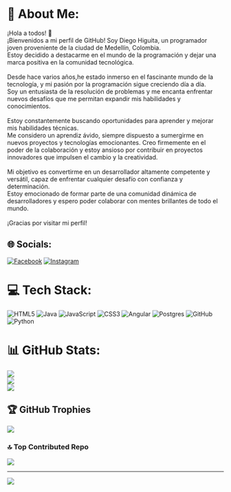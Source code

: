 # 💫 About Me:
¡Hola a todos! 👋<br>¡Bienvenidos a mi perfil de GitHub! Soy Diego Higuita, un programador joven proveniente de la ciudad de Medellín, Colombia. <br>Estoy decidido a destacarme en el mundo de la programación y dejar una marca positiva en la comunidad tecnológica.<br><br>Desde hace varios años,he estado inmerso en el fascinante mundo de la tecnología, y mi pasión por la programación sigue creciendo día a día. <br>Soy un entusiasta de la resolución de problemas y me encanta enfrentar nuevos desafíos que me permitan expandir mis habilidades y conocimientos.<br><br>Estoy constantemente buscando oportunidades para aprender y mejorar mis habilidades técnicas. <br>Me considero un aprendiz ávido, siempre dispuesto a sumergirme en nuevos proyectos y tecnologías emocionantes. Creo firmemente en el poder de la colaboración y estoy ansioso por contribuir en proyectos innovadores que impulsen el cambio y la creatividad.<br><br>Mi objetivo es convertirme en un desarrollador altamente competente y versátil, capaz de enfrentar cualquier desafío con confianza y determinación.<br>Estoy emocionado de formar parte de una comunidad dinámica de desarrolladores y espero poder colaborar con mentes brillantes de todo el mundo.<br><br>¡Gracias por visitar mi perfil!


## 🌐 Socials:
[![Facebook](https://img.shields.io/badge/Facebook-%231877F2.svg?logo=Facebook&logoColor=white)](https://facebook.com/https://www.facebook.com/profile.php?id=100009791520435&mibextid=ZbWKwL) [![Instagram](https://img.shields.io/badge/Instagram-%23E4405F.svg?logo=Instagram&logoColor=white)](https://instagram.com/https://www.instagram.com/diegohiguita_?utm_source=qr&igsh=MTE2ZHphdDZ2bzhiNw==) 

# 💻 Tech Stack:
![HTML5](https://img.shields.io/badge/html5-%23E34F26.svg?style=for-the-badge&logo=html5&logoColor=white) ![Java](https://img.shields.io/badge/java-%23ED8B00.svg?style=for-the-badge&logo=openjdk&logoColor=white) ![JavaScript](https://img.shields.io/badge/javascript-%23323330.svg?style=for-the-badge&logo=javascript&logoColor=%23F7DF1E) ![CSS3](https://img.shields.io/badge/css3-%231572B6.svg?style=for-the-badge&logo=css3&logoColor=white) ![Angular](https://img.shields.io/badge/angular-%23DD0031.svg?style=for-the-badge&logo=angular&logoColor=white) ![Postgres](https://img.shields.io/badge/postgres-%23316192.svg?style=for-the-badge&logo=postgresql&logoColor=white) ![GitHub](https://img.shields.io/badge/github-%23121011.svg?style=for-the-badge&logo=github&logoColor=white) ![Python](https://img.shields.io/badge/python-3670A0?style=for-the-badge&logo=python&logoColor=ffdd54)
# 📊 GitHub Stats:
![](https://github-readme-stats.vercel.app/api?username=DiegoHiguita1304&theme=nightowl&hide_border=false&include_all_commits=false&count_private=false)<br/>
![](https://github-readme-streak-stats.herokuapp.com/?user=DiegoHiguita1304&theme=nightowl&hide_border=false)<br/>
![](https://github-readme-stats.vercel.app/api/top-langs/?username=DiegoHiguita1304&theme=nightowl&hide_border=false&include_all_commits=false&count_private=false&layout=compact)

## 🏆 GitHub Trophies
![](https://github-profile-trophy.vercel.app/?username=DiegoHiguita1304&theme=radical&no-frame=false&no-bg=false&margin-w=4)

### 🔝 Top Contributed Repo
![](https://github-contributor-stats.vercel.app/api?username=DiegoHiguita1304&limit=5&theme=dark&combine_all_yearly_contributions=true)

---
[![](https://visitcount.itsvg.in/api?id=DiegoHiguita1304&icon=0&color=0)](https://visitcount.itsvg.in)

<!-- Proudly created with GPRM ( https://gprm.itsvg.in ) -->
